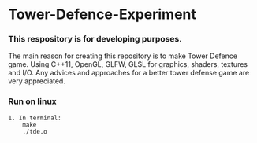 # Tower-Defence-Experiment

### This respository is for developing purposes.

The main reason for creating this repository is to make Tower Defence game. Using C++11, OpenGL, GLFW, GLSL for graphics, shaders, textures and I/O. Any advices and approaches for a better tower defense game are very appreciated.

### Run on linux
    1. In terminal:
        make
        ./tde.o
